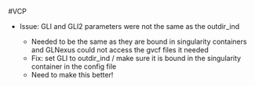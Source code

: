 #VCP

- Issue: GLI and GLI2 parameters were not the same as the outdir_ind
    
	- Needed to be the same as they are bound in singularity containers and GLNexus could not access the gvcf files it needed	    
	- Fix: set GLI to outdir_ind / make sure it is bound in the singularity container in the config file	    
	- Need to make this better!
	    
